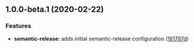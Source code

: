 ## 1.0.0-beta.1 (2020-02-22)


### Features

* **semantic-release:** adds initial semantic-release configuration ([161797d](https://github.com/JoA-MoS/nx-jenkins-build/commit/161797dfdccfc16722d0c08f0571d88d17e4923b))
